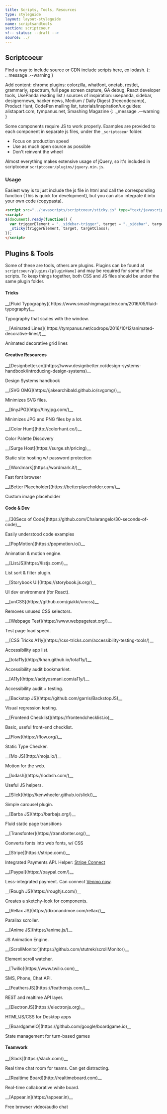 ```yaml
---
title: Scripts, Tools, Resources
type: styleguide
layout: layout-styleguide
name: scriptsandtools
section: scriptcoeur
<!-- status: --draft -->
source: ../
---
```


<main markdown="1">

## Scriptcoeur

Find a way to include source or CDN include scripts here, ex lodash. 
{: ._message .--warning }

Add content: chrome plugins: colorzilla, whatfont, onetab, restlet, grammarly, spectrum, full page screen capture, GA debug, React developer tools, UsePanda
reading list / sources of inspiration: usepanda, sidebar, designernews, hacker news, Medium / Daily Digest (freecodecamp), Product Hunt, CodePen mailing list, 
tutorials/inspiration/ux guides: alistapart.com, tympanus.net, Smashing Magazine
{: ._message .--warning }


Some components require JS to work properly. Examples are provided to each component in separate js files, under the `_scriptcoeur` folder.

- Focus on production speed
- Use as much open source as possible
- Don't reinvent the wheel

Almost everything makes extensive usage of jQuery, so it's included in scriptcoeur `scriptcoeur/plugins/jquery.min.js`.



### Usage

Easiest way is to just include the js file in html and call the corresponding function (This is quick for development), but you can also integrate it into your own code (copypasta).

~~~html
<script src="../javascripts/scriptcoeur/sticky.js" type="text/javascript"></script>
<script>
$(document).ready(function() {
  var triggerElement = "._sidebar-trigger", target = "._sidebar", targetClass = "--pinned";
  _sticky(triggerElement, target, targetClass);
});
</script>
~~~

</main>



<main class="_styleguide-tools" markdown="1">


## Plugins & Tools

Some of these are tools, others are plugins. Plugins can be found at `scriptcoeur/plugins/[pluginName]` and may be required for some of the scripts. To keep things together, both CSS and JS files should be under the same plugin folder.


#### Tricks

<div class="_grid-three _margin-bottom" >

<div class="_card " markdown="1">
__[Fluid Typography](
https://www.smashingmagazine.com/2016/05/fluid-typography)__

Typography that scales with the window.
</div>

<div class="_card " markdown="1">
__[Animated Lines](
https://tympanus.net/codrops/2016/10/12/animated-decorative-lines/)__

Animated decorative grid lines
</div>




</div>


#### Creative Resources

<div class="_grid-three _margin-bottom" >



<div class="_card" markdown="1">
__[Designbetter.co](https://www.designbetter.co/design-systems-handbook/introducing-design-systems)__

Design Systems handbook
</div>

<div class="_card" markdown="1">
__[SVG OMG](https://jakearchibald.github.io/svgomg/)__

Minimizes SVG files.
</div>

<div class="_card" markdown="1">
__[tinyJPG](http://tinyjpg.com/)__

Minimizes JPG and PNG files by a lot.
</div>

<div class="_card" markdown="1">
__[Color Hunt](http://colorhunt.co/)__

Color Palette Discovery
</div>

<div class="_card" markdown="1">
__[Surge Host](https://surge.sh/pricing)__

Static site hosting w/ password protection
</div>

<div class="_card" markdown="1">
__[Wordmark](https://wordmark.it/)__

Fast font browser
</div>

<div class="_card" markdown="1">
__[Better Placeholder](https://betterplaceholder.com/)__

Custom image placeholder
</div>





</div>

#### Code & Dev

<div class="_grid-three _margin-bottom" >


<div class="_card " markdown="1">
__[30Secs of Code](https://github.com/Chalarangelo/30-seconds-of-code)__

Easily understood code examples
</div>



<div class="_card " markdown="1">
__[PopMotion](https://popmotion.io/)__

Animation &amp; motion engine.
</div>

<div class="_card " markdown="1">
__[ListJS](https://listjs.com/)__

List sort &amp; filter plugin.
</div>


<div class="_card " markdown="1">
__[Storybook UI](https://storybook.js.org/)__

UI dev environment (for React).
</div>


<div class="_card " markdown="1">
__[unCSS](https://github.com/giakki/uncss)__

Removes unused CSS selectors.
</div>


<div class="_card " markdown="1">
__[Webpage Test](https://www.webpagetest.org/)__

Test page load speed.
</div>




<div class="_card " markdown="1">
__[CSS Tricks A11y](https://css-tricks.com/accessibility-testing-tools/)__

Accessibility app list.
</div>


<div class="_card " markdown="1">
__[tota11y](http://khan.github.io/tota11y/)__

Accessibility audit bookmarklet.
</div>


<div class="_card " markdown="1">
__[A11y](https://addyosmani.com/a11y/)__

Accessibility audit + testing.
</div>



<div class="_card " markdown="1">
__[Backstop JS](https://github.com/garris/BackstopJS)__

Visual regression testing.
</div>



<div class="_card " markdown="1">
__[Frontend Checklist](https://frontendchecklist.io)__

Basic, useful front-end checklist.
</div>



<div class="_card " markdown="1">
__[Flow](https://flow.org/)__

Static Type Checker.
<!-- <script src="https://cdn.jsdelivr.net/lodash/4.17.4/lodash.min.js"></script> -->
</div>



<div class="_card " markdown="1">
__[Mo JS](http://mojs.io/)__

Motion for the web.
<!-- <script src="https://cdn.jsdelivr.net/lodash/4.17.4/lodash.min.js"></script> -->
</div>


<div class="_card " markdown="1">
__[lodash](https://lodash.com/)__

Useful JS helpers.
<!-- <script src="https://cdn.jsdelivr.net/lodash/4.17.4/lodash.min.js"></script> -->
</div>

<div class="_card " markdown="1">
__[Slick](http://kenwheeler.github.io/slick/)__

Simple carousel plugin.
</div>

<div class="_card " markdown="1">
__[Barba JS](http://barbajs.org/)__

Fluid static page transitions
</div>

<div class="_card" markdown="1">
__[Transfonter](https://transfonter.org/)__

Converts fonts into web fonts, w/ CSS
</div>

<div class="_card" markdown="1">
__[Stripe](https://stripe.com/)__

Integrated Payments API. Helper: [Stripe Connect](https://stripe.com/connect)
</div>

<div class="_card" markdown="1">
__[Paypal](https://paypal.com/)__

Less-integrated payment. Can connect [Venmo now](https://help.venmo.com/hc/en-us/articles/217042888-How-It-Works).
</div>

<div class="_card" markdown="1">
__[Rough JS](https://roughjs.com/)__

Creates a sketchy-look for components.
</div>

<div class="_card" markdown="1">
__[Rellax JS](https://dixonandmoe.com/rellax/)__

Parallax scroller.
</div>

<div class="_card" markdown="1">
__[Anime JS](https://anime.js/)__

JS Animation Engine.
</div>

<div class="_card" markdown="1">
__[ScrollMonitor](https://github.com/stutrek/scrollMonitor)__

Element scroll watcher.
</div>

<div class="_card" markdown="1">
__[Twilio](https://www.twilio.com)__

SMS, Phone, Chat API.
</div>

<div class="_card" markdown="1">
__[FeathersJS](https://feathersjs.com/)__

REST and realtime API layer.
</div>


<div class="_card" markdown="1">
__[ElectronJS](https://electronjs.org)__

HTML/JS/CSS for Desktop apps 
</div>


<div class="_card" markdown="1">
__[BoardgameIO](https://github.com/google/boardgame.io)__

State management for turn-based games
</div>



</div>






#### Teamwork

<div class="_grid-three" >

<div class="_card " markdown="1">
__[Slack](https://slack.com/)__

Real time chat room for teams. Can get distracting.
</div>

<div class="_card" markdown="1">
__[Realtime Board](http://realtimeboard.com)__

Real-time collaborative white board.
</div>

<div class="_card" markdown="1">
__[Appear.in](https://appear.in)__

Free browser video/audio chat
</div>




</div>




</main>

